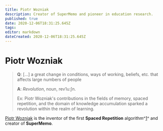 ```yaml
---
title: Piotr Wozniak
description: Creator of SuperMemo and pioneer in education research.
published: true
date: 2020-12-06T18:31:25.645Z
tags: 
editor: markdown
dateCreated: 2020-12-06T18:31:25.645Z
---
```


# Piotr Wozniak

> **Q**: <span class="sm-cloze">[...]</span>
> a great change in conditions, ways of working, beliefs, etc. that affects large numbers of people
>
> **A**: _Revolution_, noun, revˈluːʃn.
> 
> Ex: Piotr Wozniak's contributions in the fields of memory, spaced repetition, and the domain of knowledge accumulation sparked a revolution within the realm of learning.

[Piotr Wozniak](https://supermemo.guru/wiki/Piotr_Wozniak) is the inventor of the first **Spaced Repetition** algorithm^[1]^ and creator of **SuperMemo**.


[1]: https://supermemo.guru/wiki/Spaced_repetition